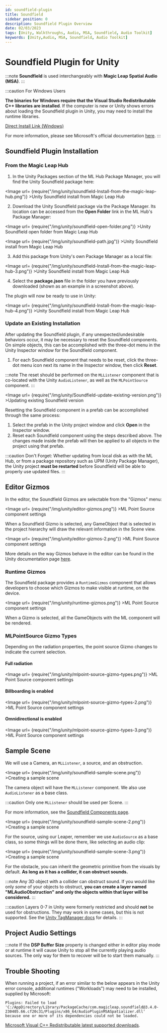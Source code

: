 ```yaml
---
id: soundfield-plugin
title: Soundfield
sidebar_position: 0
description: Soundfield Plugin Overview
date: 02/03/2023
tags: [Unity, Walkthroughs, Audio, MSA, Soundfield, Audio Toolkit]
keywords: [Unity,Audio, MSA, Soundfield, Audio Toolkit]
---
```


# Soundfield Plugin for Unity

:::note
**Soundfield** is used interchangeably with **Magic Leap Spatial Audio (MSA)**.
:::

:::caution For Windows Users

**The binaries for Windows require that the Visual Studio Redistributable C++ libraries are installed**. If the computer is new or Unity shows errors about loading the Soundfield plugin in Unity, you may need to install the runtime libraries.

[Direct Install Link (Windows)](https://aka.ms/vs/17/release/vc_redist.x64.exe)

For more information, please see Microsoft's official documentation [here](https://docs.microsoft.com/en-us/cpp/windows/latest-supported-vc-redist?view=msvc-170).
:::

## Soundfield Plugin Installation

### From the Magic Leap Hub

1. In the Unity Packages section of the ML Hub Package Manager, you will find the Unity Soundfield package here:

<Image url= {require("/img/unity/soundfield-Install-from-the-magic-leap-hub.png")} >Unity Soundfield install from Magic Leap Hub</Image>

2. Download the Unity Soundfield package via the Package Manager. Its location can be accessed from the **Open Folder** link in the ML Hub's Package Manager:

<Image url= {require("/img/unity/soundfield-open-folder.png")} >Unity Soundfield open folder from Magic Leap Hub</Image>

<Image url= {require("/img/unity/soundfield-path.jpg")} >Unity Soundfield install from Magic Leap Hub</Image>

3. Add this package from Unity's own Package Manager as a local file:

<Image url= {require("/img/unity/soundfield-Install-from-the-magic-leap-hub-3.png")} >Unity Soundfield install from Magic Leap Hub</Image>

4. Select the **package.json** file in the folder you have previously downloaded (shown as an example in a screenshot above).

The plugin will now be ready to use in Unity:

<Image url= {require("/img/unity/soundfield-Install-from-the-magic-leap-hub-4.png")} >Unity Soundfield install from Magic Leap Hub</Image>

### Update an Existing Installation

After updating the Soundfield plugin, if any unexpected/undesirable behaviors occur, it may be necessary to reset the Soundfield components. On simple objects, this can be accomplished with the three-dot menu in the Unity Inspector window for the Soundfield component.

1. For each Soundfield component that needs to be reset, click the three-dot menu icon next its name in the Inspector window, then click **Reset**.

:::note
The reset should be performed on the `MLListener` component that is co-located with the Unity `AudioListener`, as well as the `MLPointSource` component.
:::

<Image url= {require("/img/unity/Soundfield-update-existing-version.png")} >Updating existing Soundfield version</Image>

Resetting the Soundfield component in a prefab can be accomplished through the same process:

1. Select the prefab in the Unity project window and click **Open** in the Inspector window.
2. Reset each Soundfield component using the steps described above. The changes made inside the prefab will then be applied to all objects in the project using that prefab.

:::caution Don't Forget:
Whether updating from local disk as with the ML Hub, or from a package repository such as UPM (Unity Package Manager), the Unity project **must be restarted** before Soundfield will be able to properly use updated files.
:::

## Editor Gizmos

In the editor, the Soundfield Gizmos are selectable from the "Gizmos" menu:

<Image url= {require("/img/unity/editor-gizmos.png")} >ML Point Source component settings</Image>

When a Soundfield Gizmo is selected, any GameObject that is selected in the project hierarchy will draw the relevant information in the Scene view.

<Image url= {require("/img/unity/editor-gizmos-2.png")} >ML Point Source component settings</Image>

More details on the way Gizmos behave in the editor can be found in the Unity documentation page [here](https://docs.unity3d.com/Manual/GizmosMenu.html).

### Runtime Gizmos

The Soundfield package provides a `RuntimeGizmos` component that allows developers to choose which Gizmos to make visible at runtime, on the device.

<Image url= {require("/img/unity/runtime-gizmos.png")} >ML Point Source component settings</Image>

When a Gizmo is selected, all the GameObjects with the ML component will be rendered.

### MLPointSource Gizmo Types

Depending on the radiation properties, the point source Gizmo changes to indicate the current selection.

#### Full radiation

<Image url= {require("/img/unity/mlpoint-source-gizmo-types.png")} >ML Point Source component settings</Image>

#### Billboarding is enabled

<Image url= {require("/img/unity/mlpoint-source-gizmo-types-2.png")} >ML Point Source component settings</Image>

#### Omnidirectional is enabled

<Image url= {require("/img/unity/mlpoint-source-gizmo-types-3.png")} >ML Point Source component settings</Image>

## Sample Scene

We will use a Camera, an `MLListener`, a source, and an obstruction.

<Image url= {require("/img/unity/soundfield-sample-scene.png")} >Creating a sample scene</Image>

The camera object will have the `MLListener` component. We also use `AudioListener` as a base class.

:::caution
Only one `MLListener` should be used per Scene.
:::

For more information, see the [Soundfield Components page](/versioned_docs/version-14-Jun-2023/versioned_docs/version-14-Jun-2023/guides/unity/soundfield-audio/soundfield-components.md).

<Image url= {require("/img/unity/soundfield-sample-scene-2.png")} >Creating a sample scene</Image>

For the source, using our Leaper, remember we use `AudioSource` as a base class, so some things will be done there, like selecting an audio clip:

<Image url= {require("/img/unity/soundfield-sample-scene-3.png")} >Creating a sample scene</Image>

For the obstacle, you can inherit the geometric primitive from the visuals by default. **As long as it has a collider, it can obstruct sounds.**

:::note
Any 3D object with a collider can obstruct sound. If you would like only *some* of your objects to obstruct, **you can create a layer named "MLAudioObstruction" and only the objects within that layer will be considered.**
:::

:::caution
Layers 0-7 in Unity were formerly restricted and should **not** be used for obstructions. They may work in some cases, but this is not supported. See the [Unity TagManager docs](https://docs.unity3d.com/Manual/class-TagManager.html) for details.
:::

## Project Audio Settings

:::note
If the **DSP Buffer Size** property is changed either in editor play mode or at runtime it will cause Unity to stop all the currently playing audio sources. The only way for them to recover will be to start them manually.
:::

## Trouble Shooting

When running a project, if an error similar to the below appears in the Unity error console, additional runtimes ("Workloads") may need to be installed, supplied by Microsoft:

```plaintext
Plugins: Failed to load 'C:/AppDirectory/Library/PackageCache/com.magicleap.soundfield@3.4.0-230405.66.cf20c31/Plugins/x86_64/AudioPluginMSASpatializer.dll' because one or more of its dependencies could not be loaded.
```

[Microsoft Visual C++ Redistributable latest supported downloads](https://learn.microsoft.com/en-us/cpp/windows/latest-supported-vc-redist?view=msvc-170).
